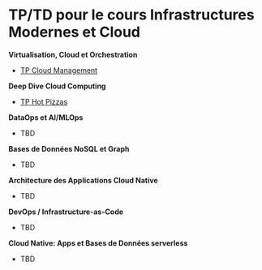 # TP/TD pour le cours Infrastructures Modernes et Cloud

**Virtualisation, Cloud et Orchestration**
- [TP Cloud Management](https://github.com/lvovan/CS-IMC-2021-2022/blob/main/Travaux%20Pratiques%20Cloud%20Management.md)

**Deep Dive Cloud Computing**
- [TP Hot Pizzas](https://github.com/lvovan/CS-IMC-2021-2022/blob/main/TP%20Hot%20Pizzas.md)

**DataOps et AI/MLOps**
- TBD

**Bases de Données NoSQL et Graph**
- TBD

**Architecture des Applications Cloud Native**
- TBD

**DevOps / Infrastructure-as-Code**
- TBD

**Cloud Native: Apps et Bases de Données serverless**
- TBD
